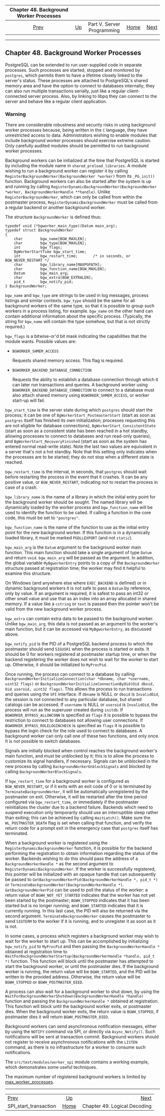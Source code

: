 <!--?xml version="1.0" encoding="UTF-8" standalone="no"?-->

|             Chapter 48. Background Worker Processes             |                                                            |                            |                                                       |                                                              |
| :-------------------------------------------------------------: | :--------------------------------------------------------- | :------------------------: | ----------------------------------------------------: | -----------------------------------------------------------: |
| [Prev](spi-spi-start-transaction.html "SPI_start_transaction")  | [Up](server-programming.html "Part V. Server Programming") | Part V. Server Programming | [Home](index.html "PostgreSQL 17devel Documentation") |  [Next](logicaldecoding.html "Chapter 49. Logical Decoding") |

***

## Chapter 48. Background Worker Processes

[]()

PostgreSQL can be extended to run user-supplied code in separate processes. Such processes are started, stopped and monitored by `postgres`, which permits them to have a lifetime closely linked to the server's status. These processes are attached to PostgreSQL's shared memory area and have the option to connect to databases internally; they can also run multiple transactions serially, just like a regular client-connected server process. Also, by linking to libpq they can connect to the server and behave like a regular client application.

### Warning

There are considerable robustness and security risks in using background worker processes because, being written in the `C` language, they have unrestricted access to data. Administrators wishing to enable modules that include background worker processes should exercise extreme caution. Only carefully audited modules should be permitted to run background worker processes.

Background workers can be initialized at the time that PostgreSQL is started by including the module name in `shared_preload_libraries`. A module wishing to run a background worker can register it by calling `RegisterBackgroundWorker(BackgroundWorker *worker)` from its `_PG_init()` function. Background workers can also be started after the system is up and running by calling `RegisterDynamicBackgroundWorker(BackgroundWorker *worker, BackgroundWorkerHandle **handle)`. Unlike `RegisterBackgroundWorker`, which can only be called from within the postmaster process, `RegisterDynamicBackgroundWorker` must be called from a regular backend or another background worker.

The structure `BackgroundWorker` is defined thus:

    typedef void (*bgworker_main_type)(Datum main_arg);
    typedef struct BackgroundWorker
    {
        char        bgw_name[BGW_MAXLEN];
        char        bgw_type[BGW_MAXLEN];
        int         bgw_flags;
        BgWorkerStartTime bgw_start_time;
        int         bgw_restart_time;       /* in seconds, or BGW_NEVER_RESTART */
        char        bgw_library_name[MAXPGPATH];
        char        bgw_function_name[BGW_MAXLEN];
        Datum       bgw_main_arg;
        char        bgw_extra[BGW_EXTRALEN];
        pid_t       bgw_notify_pid;
    } BackgroundWorker;

`bgw_name` and `bgw_type` are strings to be used in log messages, process listings and similar contexts. `bgw_type` should be the same for all background workers of the same type, so that it is possible to group such workers in a process listing, for example. `bgw_name` on the other hand can contain additional information about the specific process. (Typically, the string for `bgw_name` will contain the type somehow, but that is not strictly required.)

`bgw_flags` is a bitwise-or'd bit mask indicating the capabilities that the module wants. Possible values are:

*   `BGWORKER_SHMEM_ACCESS`

    []()Requests shared memory access. This flag is required.

*   `BGWORKER_BACKEND_DATABASE_CONNECTION`

    []()Requests the ability to establish a database connection through which it can later run transactions and queries. A background worker using `BGWORKER_BACKEND_DATABASE_CONNECTION` to connect to a database must also attach shared memory using `BGWORKER_SHMEM_ACCESS`, or worker start-up will fail.

`bgw_start_time` is the server state during which `postgres` should start the process; it can be one of `BgWorkerStart_PostmasterStart` (start as soon as `postgres` itself has finished its own initialization; processes requesting this are not eligible for database connections), `BgWorkerStart_ConsistentState` (start as soon as a consistent state has been reached in a hot standby, allowing processes to connect to databases and run read-only queries), and `BgWorkerStart_RecoveryFinished` (start as soon as the system has entered normal read-write state). Note the last two values are equivalent in a server that's not a hot standby. Note that this setting only indicates when the processes are to be started; they do not stop when a different state is reached.

`bgw_restart_time` is the interval, in seconds, that `postgres` should wait before restarting the process in the event that it crashes. It can be any positive value, or `BGW_NEVER_RESTART`, indicating not to restart the process in case of a crash.

`bgw_library_name` is the name of a library in which the initial entry point for the background worker should be sought. The named library will be dynamically loaded by the worker process and `bgw_function_name` will be used to identify the function to be called. If calling a function in the core code, this must be set to `"postgres"`.

`bgw_function_name` is the name of the function to use as the initial entry point for the new background worker. If this function is in a dynamically loaded library, it must be marked `PGDLLEXPORT` (and not `static`).

`bgw_main_arg` is the `Datum` argument to the background worker main function. This main function should take a single argument of type `Datum` and return `void`. `bgw_main_arg` will be passed as the argument. In addition, the global variable `MyBgworkerEntry` points to a copy of the `BackgroundWorker` structure passed at registration time; the worker may find it helpful to examine this structure.

On Windows (and anywhere else where `EXEC_BACKEND` is defined) or in dynamic background workers it is not safe to pass a `Datum` by reference, only by value. If an argument is required, it is safest to pass an int32 or other small value and use that as an index into an array allocated in shared memory. If a value like a `cstring` or `text` is passed then the pointer won't be valid from the new background worker process.

`bgw_extra` can contain extra data to be passed to the background worker. Unlike `bgw_main_arg`, this data is not passed as an argument to the worker's main function, but it can be accessed via `MyBgworkerEntry`, as discussed above.

`bgw_notify_pid` is the PID of a PostgreSQL backend process to which the postmaster should send `SIGUSR1` when the process is started or exits. It should be 0 for workers registered at postmaster startup time, or when the backend registering the worker does not wish to wait for the worker to start up. Otherwise, it should be initialized to `MyProcPid`.

Once running, the process can connect to a database by calling `BackgroundWorkerInitializeConnection(char *dbname, char *username, uint32 flags)` or `BackgroundWorkerInitializeConnectionByOid(Oid dboid, Oid useroid, uint32 flags)`. This allows the process to run transactions and queries using the `SPI` interface. If `dbname` is NULL or `dboid` is `InvalidOid`, the session is not connected to any particular database, but shared catalogs can be accessed. If `username` is NULL or `useroid` is `InvalidOid`, the process will run as the superuser created during `initdb`. If `BGWORKER_BYPASS_ALLOWCONN` is specified as `flags` it is possible to bypass the restriction to connect to databases not allowing user connections. If `BGWORKER_BYPASS_ROLELOGINCHECK` is specified as `flags` it is possible to bypass the login check for the role used to connect to databases. A background worker can only call one of these two functions, and only once. It is not possible to switch databases.

Signals are initially blocked when control reaches the background worker's main function, and must be unblocked by it; this is to allow the process to customize its signal handlers, if necessary. Signals can be unblocked in the new process by calling `BackgroundWorkerUnblockSignals` and blocked by calling `BackgroundWorkerBlockSignals`.

If `bgw_restart_time` for a background worker is configured as `BGW_NEVER_RESTART`, or if it exits with an exit code of 0 or is terminated by `TerminateBackgroundWorker`, it will be automatically unregistered by the postmaster on exit. Otherwise, it will be restarted after the time period configured via `bgw_restart_time`, or immediately if the postmaster reinitializes the cluster due to a backend failure. Backends which need to suspend execution only temporarily should use an interruptible sleep rather than exiting; this can be achieved by calling `WaitLatch()`. Make sure the `WL_POSTMASTER_DEATH` flag is set when calling that function, and verify the return code for a prompt exit in the emergency case that `postgres` itself has terminated.

When a background worker is registered using the `RegisterDynamicBackgroundWorker` function, it is possible for the backend performing the registration to obtain information regarding the status of the worker. Backends wishing to do this should pass the address of a `BackgroundWorkerHandle *` as the second argument to `RegisterDynamicBackgroundWorker`. If the worker is successfully registered, this pointer will be initialized with an opaque handle that can subsequently be passed to `GetBackgroundWorkerPid(BackgroundWorkerHandle *, pid_t *)` or `TerminateBackgroundWorker(BackgroundWorkerHandle *)`. `GetBackgroundWorkerPid` can be used to poll the status of the worker: a return value of `BGWH_NOT_YET_STARTED` indicates that the worker has not yet been started by the postmaster; `BGWH_STOPPED` indicates that it has been started but is no longer running; and `BGWH_STARTED` indicates that it is currently running. In this last case, the PID will also be returned via the second argument. `TerminateBackgroundWorker` causes the postmaster to send `SIGTERM` to the worker if it is running, and to unregister it as soon as it is not.

In some cases, a process which registers a background worker may wish to wait for the worker to start up. This can be accomplished by initializing `bgw_notify_pid` to `MyProcPid` and then passing the `BackgroundWorkerHandle *` obtained at registration time to `WaitForBackgroundWorkerStartup(BackgroundWorkerHandle *handle, pid_t *)` function. This function will block until the postmaster has attempted to start the background worker, or until the postmaster dies. If the background worker is running, the return value will be `BGWH_STARTED`, and the PID will be written to the provided address. Otherwise, the return value will be `BGWH_STOPPED` or `BGWH_POSTMASTER_DIED`.

A process can also wait for a background worker to shut down, by using the `WaitForBackgroundWorkerShutdown(BackgroundWorkerHandle *handle)` function and passing the `BackgroundWorkerHandle *` obtained at registration. This function will block until the background worker exits, or postmaster dies. When the background worker exits, the return value is `BGWH_STOPPED`, if postmaster dies it will return `BGWH_POSTMASTER_DIED`.

Background workers can send asynchronous notification messages, either by using the `NOTIFY` command via SPI, or directly via `Async_Notify()`. Such notifications will be sent at transaction commit. Background workers should not register to receive asynchronous notifications with the `LISTEN` command, as there is no infrastructure for a worker to consume such notifications.

The `src/test/modules/worker_spi` module contains a working example, which demonstrates some useful techniques.

The maximum number of registered background workers is limited by [max\_worker\_processes](runtime-config-resource.html#GUC-MAX-WORKER-PROCESSES).

***

|                                                                 |                                                            |                                                              |
| :-------------------------------------------------------------- | :--------------------------------------------------------: | -----------------------------------------------------------: |
| [Prev](spi-spi-start-transaction.html "SPI_start_transaction")  | [Up](server-programming.html "Part V. Server Programming") |  [Next](logicaldecoding.html "Chapter 49. Logical Decoding") |
| SPI\_start\_transaction                                         |    [Home](index.html "PostgreSQL 17devel Documentation")   |                                 Chapter 49. Logical Decoding |
